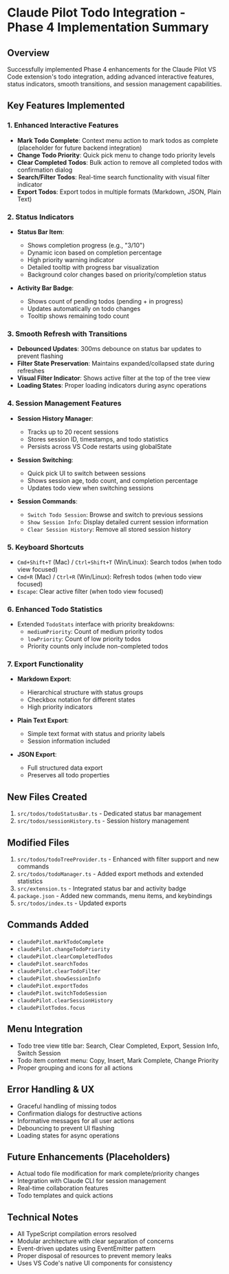 # Claude Pilot Todo Integration - Phase 4 Implementation Summary

## Overview
Successfully implemented Phase 4 enhancements for the Claude Pilot VS Code extension's todo integration, adding advanced interactive features, status indicators, smooth transitions, and session management capabilities.

## Key Features Implemented

### 1. **Enhanced Interactive Features**
- **Mark Todo Complete**: Context menu action to mark todos as complete (placeholder for future backend integration)
- **Change Todo Priority**: Quick pick menu to change todo priority levels
- **Clear Completed Todos**: Bulk action to remove all completed todos with confirmation dialog
- **Search/Filter Todos**: Real-time search functionality with visual filter indicator
- **Export Todos**: Export todos in multiple formats (Markdown, JSON, Plain Text)

### 2. **Status Indicators**
- **Status Bar Item**:
  - Shows completion progress (e.g., "3/10")
  - Dynamic icon based on completion percentage
  - High priority warning indicator
  - Detailed tooltip with progress bar visualization
  - Background color changes based on priority/completion status
  
- **Activity Bar Badge**:
  - Shows count of pending todos (pending + in progress)
  - Updates automatically on todo changes
  - Tooltip shows remaining todo count

### 3. **Smooth Refresh with Transitions**
- **Debounced Updates**: 300ms debounce on status bar updates to prevent flashing
- **Filter State Preservation**: Maintains expanded/collapsed state during refreshes
- **Visual Filter Indicator**: Shows active filter at the top of the tree view
- **Loading States**: Proper loading indicators during async operations

### 4. **Session Management Features**
- **Session History Manager**:
  - Tracks up to 20 recent sessions
  - Stores session ID, timestamps, and todo statistics
  - Persists across VS Code restarts using globalState
  
- **Session Switching**:
  - Quick pick UI to switch between sessions
  - Shows session age, todo count, and completion percentage
  - Updates todo view when switching sessions
  
- **Session Commands**:
  - `Switch Todo Session`: Browse and switch to previous sessions
  - `Show Session Info`: Display detailed current session information
  - `Clear Session History`: Remove all stored session history

### 5. **Keyboard Shortcuts**
- `Cmd+Shift+T` (Mac) / `Ctrl+Shift+T` (Win/Linux): Search todos (when todo view focused)
- `Cmd+R` (Mac) / `Ctrl+R` (Win/Linux): Refresh todos (when todo view focused)
- `Escape`: Clear active filter (when todo view focused)

### 6. **Enhanced Todo Statistics**
- Extended `TodoStats` interface with priority breakdowns:
  - `mediumPriority`: Count of medium priority todos
  - `lowPriority`: Count of low priority todos
  - Priority counts only include non-completed todos

### 7. **Export Functionality**
- **Markdown Export**:
  - Hierarchical structure with status groups
  - Checkbox notation for different states
  - High priority indicators
  
- **Plain Text Export**:
  - Simple text format with status and priority labels
  - Session information included
  
- **JSON Export**:
  - Full structured data export
  - Preserves all todo properties

## New Files Created
1. `src/todos/todoStatusBar.ts` - Dedicated status bar management
2. `src/todos/sessionHistory.ts` - Session history management

## Modified Files
1. `src/todos/todoTreeProvider.ts` - Enhanced with filter support and new commands
2. `src/todos/todoManager.ts` - Added export methods and extended statistics
3. `src/extension.ts` - Integrated status bar and activity badge
4. `package.json` - Added new commands, menu items, and keybindings
5. `src/todos/index.ts` - Updated exports

## Commands Added
- `claudePilot.markTodoComplete`
- `claudePilot.changeTodoPriority`
- `claudePilot.clearCompletedTodos`
- `claudePilot.searchTodos`
- `claudePilot.clearTodoFilter`
- `claudePilot.showSessionInfo`
- `claudePilot.exportTodos`
- `claudePilot.switchTodoSession`
- `claudePilot.clearSessionHistory`
- `claudePilotTodos.focus`

## Menu Integration
- Todo tree view title bar: Search, Clear Completed, Export, Session Info, Switch Session
- Todo item context menu: Copy, Insert, Mark Complete, Change Priority
- Proper grouping and icons for all actions

## Error Handling & UX
- Graceful handling of missing todos
- Confirmation dialogs for destructive actions
- Informative messages for all user actions
- Debouncing to prevent UI flashing
- Loading states for async operations

## Future Enhancements (Placeholders)
- Actual todo file modification for mark complete/priority changes
- Integration with Claude CLI for session management
- Real-time collaboration features
- Todo templates and quick actions

## Technical Notes
- All TypeScript compilation errors resolved
- Modular architecture with clear separation of concerns
- Event-driven updates using EventEmitter pattern
- Proper disposal of resources to prevent memory leaks
- Uses VS Code's native UI components for consistency